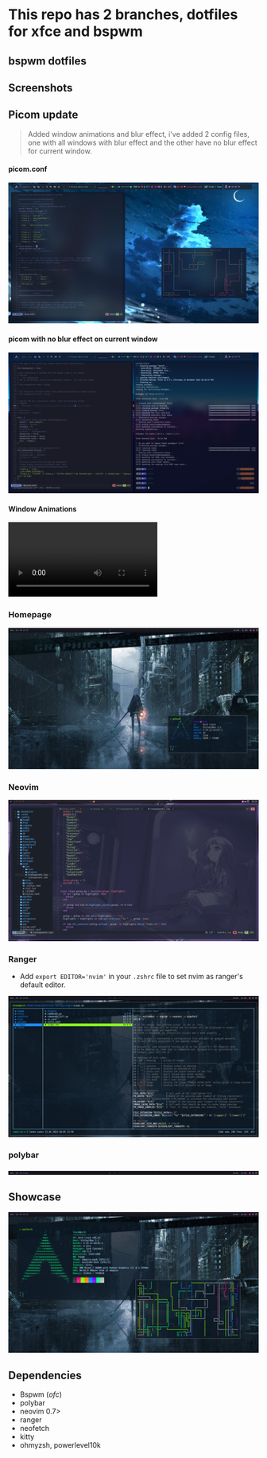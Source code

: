 # This repo has 2 branches, dotfiles for xfce and bspwm

## bspwm dotfiles

## Screenshots 

## Picom update 

> Added window animations and blur effect, i've added 2 config files, one with all windows with blur effect and the other have no blur effect for current window.

#### picom.conf

![](screenshots/picom-blur.png)

#### picom with no blur effect on current window

![](screenshots/inactive-window-blur.png)

#### Window Animations

![](screenshots/video.mp4)

### Homepage

![](screenshots/homepage.png)

### Neovim 

![](screenshots/nvim.png)


### Ranger

- Add `export EDITOR='nvim'` in your `.zshrc` file to set nvim as ranger's default editor.

![](screenshots/ranger.png)


### polybar

![](screenshots/polybar.png)


## Showcase 

![](screenshots/showcase.png)

## Dependencies

- Bspwm (_ofc_)
- polybar
- neovim 0.7>
- ranger
- neofetch
- kitty
- ohmyzsh, powerlevel10k

